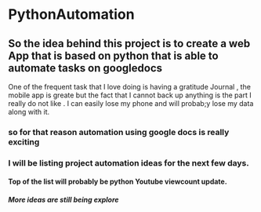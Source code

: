 # PythonAutomation
## So the idea behind this project is to create a web App that is based on python that is able to automate tasks on googledocs  
One of the frequent task that I love doing is having a gratitude Journal , the mobile app is greate but the fact that I cannot back up anything is the part 
I really do not like . I can easily lose my phone and will probab;y lose my data along with it. 
### so for that reason automation using google docs is really exciting 
### I will be listing project automation ideas for the next few days.
#### Top of the list will probably be python Youtube viewcount update.
##### More ideas are still being explore
